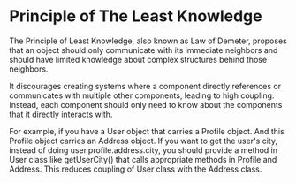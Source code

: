 # Principle of The Least Knowledge

The Principle of Least Knowledge, also known as Law of Demeter, proposes that an object should only communicate with its immediate neighbors and should have limited knowledge about complex structures behind those neighbors.

It discourages creating systems where a component directly references or communicates with multiple other components, leading to high coupling. Instead, each component should only need to know about the components that it directly interacts with.

For example, if you have a User object that carries a Profile object. And this Profile object carries an Address object. If you want to get the user's city, instead of doing user.profile.address.city, you should provide a method in User class like getUserCity() that calls appropriate methods in Profile and Address. This reduces coupling of User class with the Address class.
